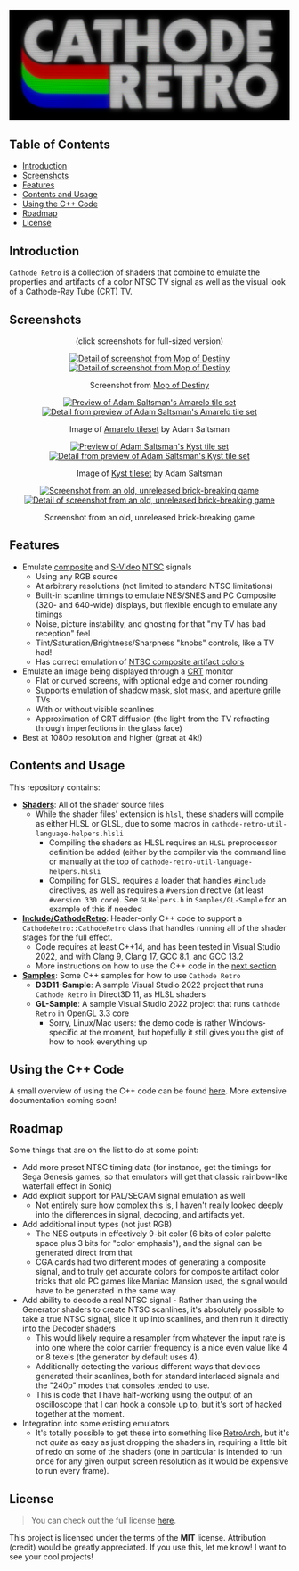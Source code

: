![Cathode Retro Logo](https://github.com/DeadlyRedCube/Cathode-Retro/blob/main/Images/CathodeRetroLogo-CRTSmall.png)
## Table of Contents
* [Introduction](#introduction)
* [Screenshots](#screenshots)
* [Features](#features)
* [Contents and Usage](#contents-and-usage)
* [Using the C++ Code](#using-the-c-code)
* [Roadmap](#roadmap)
* [License](#license)

## Introduction

`Cathode Retro` is a collection of shaders that combine to emulate the properties and artifacts of a color NTSC TV signal as well as the visual look of a Cathode-Ray Tube (CRT) TV.

## Screenshots

<p align="center">(click screenshots for full-sized version)</p>
<p align="center">
  <a href="https://cathoderetro.com/CathodeRetro-Screen01-Full-MopOfDestiny.jpg">
    <img src="https://cathoderetro.com/CathodeRetro-Screen01-Small-MopOfDestiny.png" alt="Detail of screenshot from Mop of Destiny">
  </a>
  <a href="https://cathoderetro.com/CathodeRetro-Screen01-Full-MopOfDestiny.jpg">
    <img src="https://cathoderetro.com/CathodeRetro-Screen01-Detail-MopOfDestiny.png" alt="Detail of screenshot from Mop of Destiny">
  </a>
</p>
<p align="center">Screenshot from <a href="https://mopofdestiny.com">Mop of Destiny</a></p>
<p align="center">
  <a href="https://cathoderetro.com/CathodeRetro-Screen02-Full-SaltsmanAmarelo.jpg">
    <img src="https://cathoderetro.com/CathodeRetro-Screen02-Small-SaltsmanAmarelo.png" alt="Preview of Adam Saltsman's Amarelo tile set">
  </a>
  <a href="https://cathoderetro.com/CathodeRetro-Screen02-Full-SaltsmanAmarelo.jpg">
    <img src="https://cathoderetro.com/CathodeRetro-Screen02-Detail-SaltsmanAmarelo.png" alt="Detail from preview of Adam Saltsman's Amarelo tile set">
  </a>
</p>
<p align="center">Image of <a href="https://itch.io/queue/c/376872/public-domain-pixel-art?game_id=560830">Amarelo tileset</a> by Adam Saltsman</p>
<p align="center">
  <a href="https://cathoderetro.com/CathodeRetro-Screen03-Full-SaltsmanKyst.jpg">
    <img src="https://cathoderetro.com/CathodeRetro-Screen03-Small-SaltsmanKyst.png" alt="Preview of Adam Saltsman's Kyst tile set">
  </a>
  <a href="https://cathoderetro.com/CathodeRetro-Screen03-Full-SaltsmanKyst.jpg">
    <img src="https://cathoderetro.com/CathodeRetro-Screen03-Detail-SaltsmanKyst.png" alt="Detail from preview of Adam Saltsman's Kyst tile set">
  </a>
</p>
<p align="center">Image of <a href="https://itch.io/queue/c/376872/public-domain-pixel-art?game_id=329674">Kyst tileset</a> by Adam Saltsman</p>
<p align="center">
  <a href="https://cathoderetro.com/CathodeRetro-Screen04-Full-Breakout.jpg">
    <img src="https://cathoderetro.com/CathodeRetro-Screen04-Small-Breakout.png" alt="Screenshot from an old, unreleased brick-breaking game">
  </a>
  <a href="https://cathoderetro.com/CathodeRetro-Screen04-Full-Breakout.jpg">
    <img src="https://cathoderetro.com/CathodeRetro-Screen04-Detail-Breakout.png" alt="Detail of screenshot from an old, unreleased brick-breaking game">
  </a>
</p>
<p align="center">Screenshot from an old, unreleased brick-breaking game</p>

## Features
* Emulate [composite](https://en.wikipedia.org/wiki/Composite_video) and [S-Video](https://en.wikipedia.org/wiki/S-Video) [NTSC](https://en.wikipedia.org/wiki/NTSC) signals
	* Using any RGB source
	* At arbitrary resolutions (not limited to standard NTSC limitations)
	* Built-in scanline timings to emulate NES/SNES and PC Composite (320- and 640-wide) displays, but flexible enough to emulate any timings
	* Noise, picture instability, and ghosting for that "my TV has bad reception" feel
	* Tint/Saturation/Brightness/Sharpness "knobs" controls, like a TV had!
	* Has correct emulation of [NTSC composite artifact colors](https://en.wikipedia.org/wiki/Composite_artifact_colors)
* Emulate an image being displayed through a [CRT](https://en.wikipedia.org/wiki/Cathode-ray_tube) monitor
	* Flat or curved screens, with optional edge and corner rounding
	* Supports emulation of [shadow mask](https://en.wikipedia.org/wiki/Shadow_mask), [slot mask](https://en.wikipedia.org/wiki/Shadow_mask), and [aperture grille](https://en.wikipedia.org/wiki/Aperture_grille) TVs
	* With or without visible scanlines
	* Approximation of CRT diffusion (the light from the TV refracting through imperfections in the glass face)
* Best at 1080p resolution and higher (great at 4k!)

## Contents and Usage

This repository contains:
* [**Shaders**](https://github.com/DeadlyRedCube/Cathode-Retro/tree/main/Shaders): All of the shader source files
	* While the shader files' extension is `hlsl`, these shaders will compile as either HLSL or GLSL, due to some macros in `cathode-retro-util-language-helpers.hlsli`
		* Compiling the shaders as HLSL requires an `HLSL` preprocessor definition be added (either by the compiler via the command line or manually at the top of `cathode-retro-util-language-helpers.hlsli`
		* Compiling for GLSL requires a loader that handles `#include` directives, as well as requires a `#version` directive (at least `#version 330 core`). See `GLHelpers.h` in `Samples/GL-Sample` for an example of this if needed
* [**Include/CathodeRetro**](https://github.com/DeadlyRedCube/Cathode-Retro/tree/main/Include/CathodeRetro): Header-only C++ code to support a `CathodeRetro::CathodeRetro` class that handles running all of the shader stages for the full effect.
	* Code requires at least C++14, and has been tested in Visual Studio 2022, and with Clang 9, Clang 17, GCC 8.1, and GCC 13.2
	* More instructions on how to use the C++ code in the [next section](#using-the-c-code)
* [**Samples**](https://github.com/DeadlyRedCube/Cathode-Retro/tree/main/Samples): Some C++ samples for how to use `Cathode Retro`
	* **D3D11-Sample**: A sample Visual Studio 2022 project that runs `Cathode Retro` in Direct3D 11, as HLSL shaders
	* **GL-Sample**: A sample Visual Studio 2022 project that runs `Cathode Retro` in OpenGL 3.3 core
		* Sorry, Linux/Mac users: the demo code is rather Windows-specific at the moment, but hopefully it still gives you the gist of how to hook everything up

## Using the C++ Code

A small overview of using the C++ code can be found [here](/docs/Using-the-C-Code.md). More extensive documentation coming soon!

## Roadmap

Some things that are on the list to do at some point:
* Add more preset NTSC timing data (for instance, get the timings for Sega Genesis games, so that emulators will get that classic rainbow-like waterfall effect in Sonic)
* Add explicit support for PAL/SECAM signal emulation as well
 	- Not entirely sure how complex this is, I haven't really looked deeply into the differences in signal, decoding, and artifacts yet.
* Add additional input types (not just RGB)
	- The NES outputs in effectively 9-bit color (6 bits of color palette space plus 3 bits for "color emphasis"), and the signal can be generated direct from that
	- CGA cards had two different modes of generating a composite signal, and to truly get accurate colors for composite artifact color tricks that old PC games like Maniac Mansion used, the signal would have to be generated in the same way
* Add ability to decode a real NTSC signal - Rather than using the Generator shaders to create NTSC scanlines, it's absolutely possible to take a true NTSC signal, slice it up into scanlines, and then run it directly into the Decoder shaders
	- This would likely require a resampler from whatever the input rate is into one where the color carrier frequency is a nice even value like 4 or 8 texels (the generator by default uses 4).
	- Additionally detecting the various different ways that devices generated their scanlines, both for standard interlaced signals and the "240p" modes that consoles tended to use.
	- This is code that I have half-working using the output of an oscilloscope that I can hook a console up to, but it's sort of hacked together at the moment.
* Integration into some existing emulators
	- It's totally possible to get these into something like [RetroArch](https://www.retroarch.com/), but it's not *quite* as easy as just dropping the shaders in, requiring a little bit of redo on some of the shaders (one in particular is intended to run once for any given output screen resolution as it would be expensive to run every frame).
	
## License

>You can check out the full license [here](https://github.com/DeadlyRedCube/cathode-retro/blob/main/LICENSE).

This project is licensed under the terms of the **MIT** license.
Attribution (credit) would be greatly appreciated. If you use this, let me know! I want to see your cool projects!
